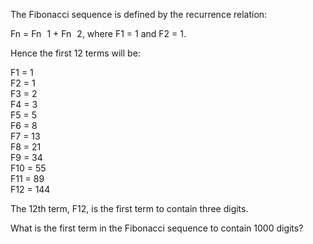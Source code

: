   <p>The Fibonacci sequence is defined by the recurrence relation:</p>  Fn = Fn<img src='images/symbol_minus.gif' width='9' height='3' alt='&minus;' border='0' style='vertical-align:middle;' />1 + Fn<img src='images/symbol_minus.gif' width='9' height='3' alt='&minus;' border='0' style='vertical-align:middle;' />2, where F1 = 1 and F2 = 1.  <p>Hence the first 12 terms will be:</p>  F1 = 1<br />  F2 = 1<br />  F3 = 2<br />  F4 = 3<br />  F5 = 5<br />  F6 = 8<br />  F7 = 13<br />  F8 = 21<br />  F9 = 34<br />  F10 = 55<br />  F11 = 89<br />  F12 = 144  <p>The 12th term, F12, is the first term to contain three digits.</p>  <p>What is the first term in the Fibonacci sequence to contain 1000 digits?</p>    